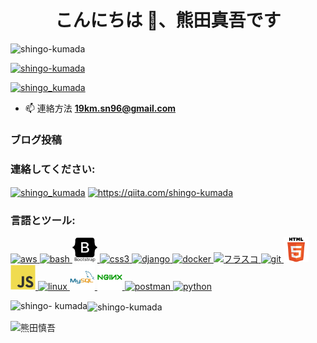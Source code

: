 <h1 align="center">こんにちは 👋、熊田真吾です</h1>
<p align="left"> <img src="https://komarev.com/ghpvc/?username=shingo-kumada&label= Profile%20views&color=0e75b6&style= flat" alt="shingo-kumada" /> </p>

<p align="left"> <a href="https://github.com/ryo-ma/github-profile- trophy"><img src="https://github-profile-trophy.vercel.app/?username=shingo-kumada" alt="shingo-kumada" /></a> </p>

<p align="left"> <a href="https://twitter.com/shingo_kumada" target="blank"><img src="https://img.shields.io/twitter/follow/shingo_kumada?logo=twitter&style=バッジ用" alt="shingo_kumada" /></a> </p>

- 📫 連絡方法 **19km.sn96@gmail.com**

### ブログ投稿
<!-- BLOG-POST-LIST:START -->
<!-- BLOG-POST-LIST:END -->

<h3 align="left">連絡してください:</h3>
<p align="left">
<a href="https://twitter.com/shingo_kumada" target="blank"><img align="center" src="https://raw.githubusercontent.com/rahuldkjain /github-profile-readme-generator/master/src/images/icons/Social/twitter.svg" alt="shingo_kumada" height="30" width="40" /></a>
<a href="/ https://qiita.com/shingo-kumada" target="blank"><img align="center" src="https://raw.githubusercontent.com/rahuldkjain/github-profile-readme-generator/master/ src/images/icons/Social/rss.svg" alt="https://qiita.com/shingo-kumada" height="30" width="40" /></a> 
</p>
<h3 align ="left">言語とツール:</h3>
<p align="left"> <a href="https://aws.amazon.com" target="_blank" rel="noreferrer"> <img src="https://raw.githubusercontent.com/devicons /devicon/master/icons/amazonwebservices/amazonwebservices-original-wordmark.svg" alt="aws" width="40" height="40"/> </a> <a href="https://www.gnu" .org/software/bash/" target="_blank" rel="noreferrer"> <img src="https://www.vectorlogo.zone/logos/gnu_bash/gnu_bash-icon.svg" alt="bash" width ="40" height="40"/> </a> <a href="https://getbootstrap.com" target="_blank" rel="noreferrer"> <img src="https://raw.githubusercontent.com/devicons/devicon/master/icons/bootstrap/bootstrap-plain-wordmark.svg" alt="bootstrap" width="40" height="40"/> </a> <a href ="https://www.w3schools.com/css/" target="_blank" rel="noreferrer"> <img src="https://raw.githubusercontent.com/devicons/devicon/master/icons/css3 /css3-original-wordmark.svg" alt="css3" width="40" height="40"/> </a> <a href="https://www.djangoproject.com/" target="_blank " rel="noreferrer"> <img src="https://cdn.worldvectorlogo.com/logos/django.svg" alt="django" width="40" height="40"/> </a><a href="https://www.docker.com/" target="_blank" rel="noreferrer"> <img src="https://raw.githubusercontent.com/devicons/devicon/master/icons/ docker/docker-original-wordmark.svg" alt="docker" width="40" height="40"/> </a> <a href="https://flask.palletsprojects.com/" target=" _blank" rel="noreferrer"> <img src="https://www.vectorlogo.zone/logos/pocoo_flask/pocoo_flask-icon.svg" alt="フラスコ" width="40" height="40"/> </a> <a href="https://git-scm.com/" target="_blank" rel="noreferrer"> <img src="https://www.vectorlogo.zone/logos/git-scm/git-scm-icon.svg" alt="git" width="40" height="40"/> </a> <a href="https://www.w3. org/html/" target="_blank" rel="noreferrer"> <img src="https://raw.githubusercontent.com/devicons/devicon/master/icons/html5/html5-original-wordmark.svg" alt ="html5" width="40" height="40"/> </a> <a href="https://developer.mozilla.org/en-US/docs/Web/JavaScript" target="_blank" rel="noreferrer"> <img src="https://raw.githubusercontent.com/devicons/devicon/master/icons/javascript/javascript-original.svg" alt="javascript" width="40" height=" 40"/> </a><a href="https://www.linux.org/" target="_blank" rel="noreferrer"> <img src="https://raw.githubusercontent.com/devicons/devicon/master/icons/ linux/linux-original.svg" alt="linux" width="40" height="40"/> </a> <a href="https://www.mysql.com/" target="_blank" rel="noreferrer"> <img src="https://raw.githubusercontent.com/devicons/devicon/master/icons/mysql/mysql-original-wordmark.svg" alt="mysql" width="40" height ="40"/> </a> <a href="https://www.nginx.com" target="_blank" rel="noreferrer"> <img src="https://raw.githubusercontent.com/devicons/devicon/master/icons/nginx/nginx-original.svg" alt="nginx" width="40" height="40"/> </a> <a href="https://postman. com" target="_blank" rel="noreferrer"> <img src="https://www.vectorlogo.zone/logos/getpostman/getpostman-icon.svg" alt="postman" width="40" height= "40"/> </a> <a href="https://www.python.org" target="_blank" rel="noreferrer"> <img src="https://raw.githubusercontent.com/ devicons/devicon/master/icons/python/python-original.svg" alt="python" width="40" height="40"/> </a> </p>

<p><img align="left" src="https://github-readme-stats.vercel.app/api/top-langs?username=shingo-kumada&show_icons=true&locale=en&layout=compact" alt="shingo- kumada" /></p>

<p> <img align="center" src="https://github-readme-stats.vercel.app/api?username=shingo-kumada&show_icons=true&locale=ja" alt ="shingo-kumada" /></p>

<p><img align="center" src="https://github-readme-streak-stats.herokuapp.com/?user=shingo-kumada&" alt= "熊田慎吾" /></p>




